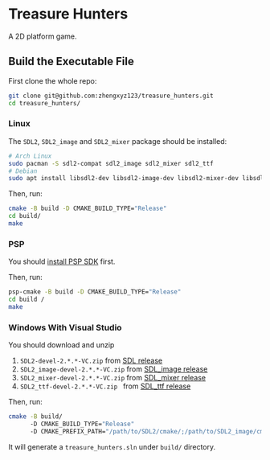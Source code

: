 # Treasure Hunters

A 2D platform game.

## Build the Executable File

First clone the whole repo:

```bash
git clone git@github.com:zhengxyz123/treasure_hunters.git
cd treasure_hunters/
```

### Linux

The `SDL2`, `SDL2_image` and `SDL2_mixer` package should be installed:

```bash
# Arch Linux
sudo pacman -S sdl2-compat sdl2_image sdl2_mixer sdl2_ttf
# Debian
sudo apt install libsdl2-dev libsdl2-image-dev libsdl2-mixer-dev libsdl2-ttf-dev
```

Then, run:

```bash
cmake -B build -D CMAKE_BUILD_TYPE="Release"
cd build/
make
```

### PSP

You should [install PSP SDK](https://pspdev.github.io/installation.html) first.

Then, run:

```bash
psp-cmake -B build -D CMAKE_BUILD_TYPE="Release"
cd build /
make
```

### Windows With Visual Studio

You should download and unzip

1. `SDL2-devel-2.*.*-VC.zip` from [SDL release](https://github.com/libsdl-org/SDL/releases)
2. `SDL2_image-devel-2.*.*-VC.zip` from [SDL_image release](https://github.com/libsdl-org/SDL_image/releases)
3. `SDL2_mixer-devel-2.*.*-VC.zip` from [SDL_mixer release](https://github.com/libsdl-org/SDL_mixer/releases)
4. `SDL2_ttf-devel-2.*.*-VC.zip ` from [SDL_ttf release](https://github.com/libsdl-org/SDL_ttf/releases)

Then, run:

```bash
cmake -B build/
      -D CMAKE_BUILD_TYPE="Release"
      -D CMAKE_PREFIX_PATH="/path/to/SDL2/cmake/;/path/to/SDL2_image/cmake;/path/to/SDL2_mixer/cmake;/path/to/SDL2_ttf/cmake"
```

It will generate a `treasure_hunters.sln` under `build/` directory.
